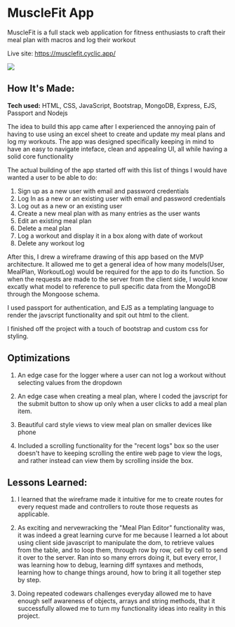 # MuscleFit App
MuscleFit is a full stack web application for fitness enthusiasts to craft their meal plan with macros and log their workout

Live site: https://musclefit.cyclic.app/

![](public/images/muscleFitAppGif.gif)

## How It's Made:

**Tech used:** HTML, CSS, JavaScript, Bootstrap, MongoDB, Express, EJS, Passport and Nodejs

The idea to build this app came after I experienced the annoying pain of having to use using an excel sheet to create and update my meal plans and log my workouts. The app was designed specifically keeping in mind to have an easy to navigate inteface, clean and appealing UI, all while having a solid core functionality

The actual building of the app started off with this list of things I would have wanted a user to be able to do:

1. Sign up as a new user with email and password credentials
2. Log In as a new or an existing user with email and password credentials
3. Log out as a new or an existing user
4. Create a new meal plan with as many entries as the user wants
5. Edit an existing meal plan
6. Delete a meal plan
7. Log a workout and display it in a box along with date of workout
8. Delete any workout log

After this, I drew a wireframe drawing of this app based on the MVP architecture. It allowed me to get a general idea of how many models(User, MealPlan, WorkoutLog) would be required for the app to do its function. So when the requests are made to the server from the client side, I would know excatly what model to reference to pull specific data from the MongoDB through the Mongoose schema.  

I used passport for authentication, and EJS as a templating language to render the javscript functionality and spit out html to the client.

I finished off the project with a touch of bootstrap and custom css for styling. 


## Optimizations

1. An edge case for the logger where a user can not log a workout without selecting values from the dropdown

2. An edge case when creating a meal plan, where I coded the javscript for the submit button to show up only when a user clicks to add a meal plan item.

3. Beautiful card style views to view meal plan on smaller devices like phone

4. Included a scrolling functionality for the "recent logs" box so the user doesn't have to keeping scrolling the entire web page to view the logs, and rather instead can view them by scrolling inside the box.

## Lessons Learned:

1. I learned that the wireframe made it intuitive for me to create routes for every request made and controllers to route those requests as applicable.

3. As exciting and nervewracking the "Meal Plan Editor" functionality was, it was indeed a great learning curve for me because I learned a lot about using client side javascript to manipulate the dom, to retrieve values from the table, and to loop them, through row by row, cell by cell to send it over to the server. Ran into so many errors doing it, but every error, I was learning how to debug, learning diff syntaxes and methods, learning how to change things around, how to bring it all together step by step.

2. Doing repeated codewars challenges everyday allowed me to have enough self awareness of objects, arrays and string methods, that it successfully allowed me to turn my functionality ideas into reality in this project.

